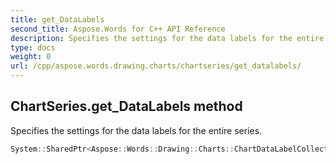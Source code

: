 ```yaml
---
title: get_DataLabels
second_title: Aspose.Words for C++ API Reference
description: Specifies the settings for the data labels for the entire series. 
type: docs
weight: 0
url: /cpp/aspose.words.drawing.charts/chartseries/get_datalabels/
---
```

## ChartSeries.get_DataLabels method


Specifies the settings for the data labels for the entire series.

```cpp
System::SharedPtr<Aspose::Words::Drawing::Charts::ChartDataLabelCollection> Aspose::Words::Drawing::Charts::ChartSeries::get_DataLabels()
```

